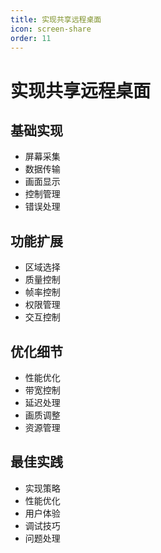 ```yaml
---
title: 实现共享远程桌面
icon: screen-share
order: 11
---
```


# 实现共享远程桌面

## 基础实现
- 屏幕采集
- 数据传输
- 画面显示
- 控制管理
- 错误处理

## 功能扩展
- 区域选择
- 质量控制
- 帧率控制
- 权限管理
- 交互控制

## 优化细节
- 性能优化
- 带宽控制
- 延迟处理
- 画质调整
- 资源管理

## 最佳实践
- 实现策略
- 性能优化
- 用户体验
- 调试技巧
- 问题处理
